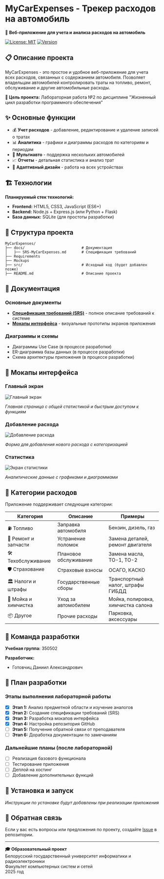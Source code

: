 # MyCarExpenses - Трекер расходов на автомобиль

🚗 **Веб-приложение для учета и анализа расходов на автомобиль**

[![License: MIT](https://img.shields.io/badge/License-MIT-yellow.svg)](https://opensource.org/licenses/MIT)
[![Version](https://img.shields.io/badge/Version-1.0-blue.svg)](https://github.com/username/MyCarExpenses)

## 📋 Описание проекта

MyCarExpenses - это простое и удобное веб-приложение для учета всех расходов, связанных с содержанием автомобиля. Позволяет владельцам автомобилей контролировать траты на топливо, ремонт, обслуживание и другие автомобильные расходы.

**🎯 Цель проекта:** Лабораторная работа №2 по дисциплине "Жизненный цикл разработки программного обеспечения"

## ✨ Основные функции

- 💰 **Учет расходов** - добавление, редактирование и удаление записей о тратах
- 📊 **Аналитика** - графики и диаграммы расходов по категориям и периодам
- 🚗 **Мультиавто** - поддержка нескольких автомобилей
- 📈 **Отчеты** - детальная статистика и анализ трат
- 📱 **Адаптивный дизайн** - работа на всех устройствах

## 🏗️ Технологии

**Планируемый стек технологий:**
- **Frontend:** HTML5, CSS3, JavaScript (ES6+)
- **Backend:** Node.js + Express.js (или Python + Flask)
- **База данных:** SQLite (для простоты разработки)

## 📁 Структура проекта

```
MyCarExpenses/
├── docs/                          # Документация
│   ├── SRS-MyCarExpenses.md       # Спецификация требований
├── Requirements
├── Mockups
├── src/                           # Исходный код (будет добавлен позже)
├── README.md                      # Описание проекта
```

## 📄 Документация

### Основные документы
- **[Спецификация требований (SRS)](docs/SRS-MyCarExpenses.md)** - полное описание требований к системе
- **[Мокапы интерфейса](mockups/)** - визуальные прототипы экранов приложения

### Диаграммы и схемы
- Диаграммы Use Case (в процессе разработки)
- ER-диаграмма базы данных (в процессе разработки)
- Схема архитектуры приложения (в процессе разработки)

## 🎨 Мокапы интерфейса

### Главный экран
![Главный экран](mockups/car_tracker_main.png)

*Главная страница с общей статистикой и быстрым доступом к функциям*

### Добавление расхода
![Добавление расхода](mockups/add_expense_form.png)

*Форма для добавления нового расхода с категоризацией*

### Статистика
![Экран статистики](mockups/stats_screen.png)

*Аналитические данные с графиками и диаграммами*

## 🚀 Категории расходов

Приложение поддерживает следующие категории:

| Категория | Описание | Примеры |
|-----------|----------|---------|
| ⛽ Топливо | Заправка автомобиля | Бензин, дизель, газ |
| 🔧 Ремонт и запчасти | Устранение поломок | Замена деталей, ремонт двигателя |
| 🛠️ Техобслуживание | Плановое обслуживание | Замена масла, ТО-1, ТО-2 |
| 🛡️ Страхование | Страховые взносы | ОСАГО, КАСКО |
| 🏛️ Налоги и штрафы | Государственные сборы | Транспортный налог, штрафы ГИБДД |
| 🧽 Мойка и химчистка | Уход за автомобилем | Мойка, полировка, химчистка салона |
| 📦 Другое | Прочие расходы | Парковка, аксессуары |

## 👥 Команда разработки

**Учебная группа:** 350502

**Разработчик:**
- Готовчиц Даниил Александрович

## 📅 План разработки

### Этапы выполнения лабораторной работы

- [x] **Этап 1:** Анализ предметной области и изучение аналогов
- [x] **Этап 2:** Создание спецификации требований (SRS)
- [x] **Этап 3:** Разработка мокапов интерфейса
- [x] **Этап 4:** Настройка репозитория GitHub
- [ ] **Этап 5:** Получение обратной связи от преподавателя
- [ ] **Этап 6:** Доработка документации по замечаниям

### Дальнейшие планы (после лабораторной)
- [ ] Реализация базового функционала
- [ ] Тестирование приложения
- [ ] Деплой на хостинг
- [ ] Добавление дополнительных функций

## 🔧 Установка и запуск

*Инструкции по установке будут добавлены при реализации приложения*

## 🤝 Обратная связь

Если у вас есть вопросы или предложения по проекту, создайте [Issue](https://github.com/username/MyCarExpenses/issues) в репозитории.

---

**🎓 Образовательный проект**  
Белорусский государственный университет информатики и радиоэлектроники  
Факультет компьютерных систем и сетей  
2025 год
